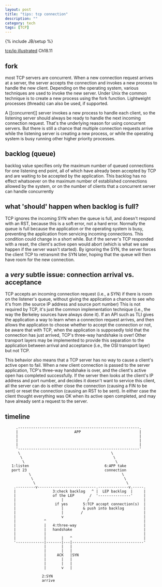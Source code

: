 ```yaml
---
layout: post
title: "tips: tcp connection"
description: ""
category: tech
tags: [TCP]
---
```

{% include JB/setup %}

[tcp/ip illustrated](ftp://ftp.itb.ac.id/pub/ISO-IMAGES/linux/filenya-putu-shinoda/bukulinux/the-protocols-tcp-ip-illustrated-volume-1.9780201633467.24290.pdf) Ch18.11

## fork
most TCP servers are concurrent. When a new connection request arrives at a
server, the server accepts the connection and invokes a new process to handle
the new client. Depending on the operating system, various techniques are used
to invoke the new server. Under Unix the common technique is to create a new
process using the fork function.  Lightweight processes (threads) can also be
used, if supported.

A [[concurrent]] server invokes a new process to handle each client, so the
listening server should always be ready to handle the next incoming connection
request. That's the underlying reason for using concurrent servers. But there
is still a chance that multiple connection requests arrive while the listening
server is creating a new process, or while the operating system is busy running
other higher priority processes.

## backlog (queue)
backlog value specifies only the maximum number of queued connections for one
listening end point, all of which have already been accepted by TCP and are
waiting to be accepted by the application. This backlog has no effect
whatsoever on the maximum number of established connections allowed by the
system, or on the number of clients that a concurrent server can handle
concurrently

## what 'should' happen when backlog is full?
TCP ignores the incoming SYN when the queue is full, and doesn't respond with
an RST, because this is a soft error, not a hard error. Normally the queue is
full because the application or the operating system is busy, preventing the
application from servicing incoming connections. This condition could change in
a short while. But if the server's TCP responded with a reset, the client's
active open would abort (which is what we saw happen if the server wasn't
started). By ignoring the SYN, the server forces the client TCP to retransmit
the SYN later, hoping that the queue will then have room for the new
connection.

## a *very* subtle issue: connection arrival vs. acceptance
TCP accepts an incoming connection request (i.e., a SYN) if there is room on
the listener's queue, without giving the application a chance to see who it's
from (the source IP address and source port number) This is not required by
TCP, it's just the common implementation technique (i.e., the way the Berkeley
sources have always done it). If an API such as TLI gives the
application a way to learn when a connection request arrives, and then allows
the application to choose whether to accept the connection or not, be aware
that with TCP, when the application is supposedly told that the connection has
just arrived, TCP's three-way handshake is over! Other transport layers may be
implemented to provide this separation to the application between arrival and
acceptance (i.e., the OSI transport layer) but not TCP.

This behavior also means that a TCP server has no way to cause a client's
active open to fail.  When a new client connection is passed to the server
application, TCP's three-way handshake is over, and the client's active open
has completed successfully. If the server then looks at the client's IP address
and port number, and decides it doesn't want to service this client, all the
server can do is either close the connection (causing a FIN to be sent) or
reset the connection (causing an RST to be sent). In either case the client
thought everything was OK when its active open completed, and may have already
sent a request to the server. 


## timeline

         .--------------------------------------------------------.
         |                          APP                           |
         |                                                        |
         |                                                        |
         |                                                        |
         '--------------------------------------------------------'
          \                                          \
           \                                          \
            \                                          \
       1:listen                                   6:APP take 
       port 23                                    connection 
               \                                          \
                \                                          \
                 \                                          \
        .---------v---------------------------.--------------v.-----.
        |                 3:check backlog   ^ |  LEP backlog  |     |
        |                 of the LEP       /  '---------------'     |
        |                     |           /                         |
        |                  if yes       5:TCP accept connection(s)  |
        |                     |         & push into backlog         |
        |                     |        /                            |
        |                     v                                     |
        |             ^                                             |
        |             |   4:three-way                               |
        |             |   handshake                                 |
        |             |                                             |
        |             |       |   ^                                 |
        '-------------|-------|---|---------------------------------'
                      |       |   |
                      |       |   |
                      |     ACK   |SYN
                      |       |   |
                      |       |   |
                      |       v   |

                     2:SYN 
                     arrive


